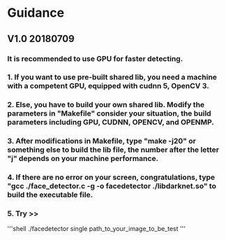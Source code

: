 #                            Guidance
##                            V1.0 20180709
### It is recommended to use GPU for faster detecting.
### 1. If you want to use pre-built shared lib, you need a machine with a competent GPU, equipped with cudnn 5, OpenCV 3.

### 2. Else, you have to build your own shared lib. Modify the parameters in "Makefile" consider your situation, the build parameters including GPU, CUDNN, OPENCV, and OPENMP.

### 3. After modifications in Makefile, type "make -j20" or something else to build the lib file, the number after the letter "j" depends on your machine performance.

### 4. If there are no error on your screen, congratulations, type "gcc ./face_detector.c -g -o facedetector ./libdarknet.so" to build the executable file.

### 5. Try >>
'''shell
./facedetector single path_to_your_image_to_be_test
'''
